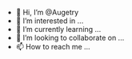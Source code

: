 - 👋 Hi, I’m @Augetry
- 👀 I’m interested in ...
- 🌱 I’m currently learning ...
- 💞️ I’m looking to collaborate on ...
- 📫 How to reach me ...

<!---
Augetry/Augetry is a ✨ special ✨ repository because its `README.md` (this file) appears on your GitHub profile.
You can click the Preview link to take a look at your changes.
--->
